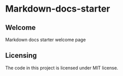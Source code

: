 # Markdown-docs-starter

## Welcome

Markdown docs starter welcome page

## Licensing

The code in this project is licensed under MIT license.
